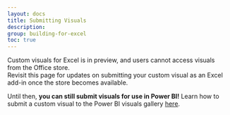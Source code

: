 ```yaml
---
layout: docs
title: Submitting Visuals
description: 
group: building-for-excel
toc: true
---
```

Custom visuals for Excel is in preview, and users cannot access visuals from the Office store.  
Revisit this page for updates on submitting your custom visual as an Excel add-in once the store becomes available.

Until then, **you can still submit visuals for use in Power BI!**  Learn how to submit a custom visual to the Power BI visuals gallery [here](https://docs.microsoft.com/en-us/power-bi/developer/office-store).